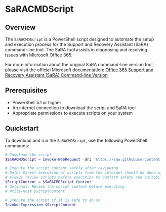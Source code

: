# SaRACMDScript

## Overview
The `SaRACMDScript` is a PowerShell script designed to automate the setup and execution process for the Support and Recovery Assistant (SaRA) command-line tool. The SaRA tool assists in diagnosing and resolving issues with Microsoft Office 365.

For more information about the original SaRA command-line version tool, please visit the official Microsoft documentation:
[Office 365 Support and Recovery Assistant (SaRA) Command-line Version](https://docs.microsoft.com/en-us/office365/troubleshoot/administration/sara-command-line-version)

## Prerequisites
- PowerShell 5.1 or higher
- An internet connection to download the script and SaRA tool
- Appropriate permissions to execute scripts on your system

## Quickstart
To download and run the `SaRACMDScript`, use the following PowerShell commands:

```powershell
# Download the script
$SaRACMDScript = Invoke-WebRequest -Uri 'https://raw.githubusercontent.com/ricardoMpacheco/SaRACMDScript/main/SaRACMDScript.ps1'

# Execute the script content safely after reviewing
# Note: Direct execution of scripts from the internet should be done with caution.
# Always review scripts before execution to confirm safety and suitability for your environment.
$ScriptContent = $SaRACMDScript.Content
# Optional: Review the script content before executing
# Write-Host $ScriptContent

# Execute the script if it is safe to do so
Invoke-Expression $ScriptContent
